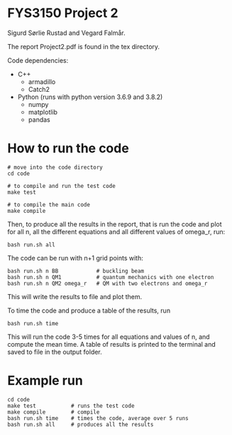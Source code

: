# FYS3150 Project 2
Sigurd Sørlie Rustad and Vegard Falmår.

The report Project2.pdf is found in the tex directory.

Code dependencies:
- C++
    - armadillo
    - Catch2
- Python (runs with python version 3.6.9 and 3.8.2)
    - numpy
    - matplotlib
    - pandas

# How to run the code
```
# move into the code directory
cd code

# to compile and run the test code
make test

# to compile the main code
make compile
```

Then, to produce all the results in the report, that is run the code and plot for all n, all the different equations and all different values of omega_r, run:
```
bash run.sh all
```

The code can be run with n+1 grid points with:
```
bash run.sh n BB            # buckling beam
bash run.sh n QM1           # quantum mechanics with one electron
bash run.sh n QM2 omega_r   # QM with two electrons and omega_r
```
This will write the results to file and plot them.

To time the code and produce a table of the results, run
```
bash run.sh time
```
This will run the code 3-5 times for all equations and values of n, and compute the mean time. A table of results is printed to the terminal and saved to file in the output folder.

# Example run
```
cd code
make test           # runs the test code
make compile        # compile
bash run.sh time    # times the code, average over 5 runs
bash run.sh all     # produces all the results
```
